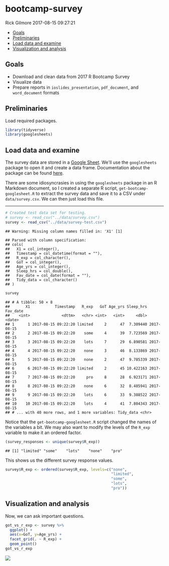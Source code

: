 bootcamp-survey
================
Rick Gilmore
2017-08-15 09:27:21

-   [Goals](#goals)
-   [Preliminaries](#preliminaries)
-   [Load data and examine](#load-data-and-examine)
-   [Visualization and analysis](#visualization-and-analysis)

Goals
-----

-   Download and clean data from 2017 R Bootcamp Survey
-   Visualize data
-   Prepare reports in `ioslides_presentation`, `pdf_document`, and `word_document` formats

Preliminaries
-------------

Load required packages.

``` r
library(tidyverse)
library(googlesheets)
```

Load data and examine
---------------------

The survey data are stored in a [Google Sheet](https://docs.google.com/spreadsheets/d/1Ay56u6g4jyEEdlmV2NHxTLBlcjI2gHavta-Ik0kGrpg/edit#gid=896447063). We'll use the `googlesheets` package to open it and create a data frame. Documentation about the package can be found [here](https://cran.r-project.org/web/packages/googlesheets/vignettes/basic-usage.html).

There are some idiosyncrasies in using the `googlesheets` package in an R Markdown document, so I created a separate R script, `get-bootcamp-googlesheet.R` to extract the survey data and save it to a CSV under `data/survey.csv`. We can then just load this file.

------------------------------------------------------------------------

``` r
# Created test data set for testing.
# survey <- read_csv("../data/survey.csv")
survey <- read_csv("../data/survey-test.csv")
```

    ## Warning: Missing column names filled in: 'X1' [1]

    ## Parsed with column specification:
    ## cols(
    ##   X1 = col_integer(),
    ##   Timestamp = col_datetime(format = ""),
    ##   R_exp = col_character(),
    ##   GoT = col_integer(),
    ##   Age_yrs = col_integer(),
    ##   Sleep_hrs = col_double(),
    ##   Fav_date = col_date(format = ""),
    ##   Tidy_data = col_character()
    ## )

``` r
survey
```

    ## # A tibble: 50 × 8
    ##       X1           Timestamp   R_exp   GoT Age_yrs Sleep_hrs   Fav_date
    ##    <int>              <dttm>   <chr> <int>   <int>     <dbl>     <date>
    ## 1      1 2017-08-15 09:22:20 limited     2      47  7.309440 2017-08-15
    ## 2      2 2017-08-15 09:22:20    some     4      39  7.723569 2017-08-15
    ## 3      3 2017-08-15 09:22:20    lots     7      29  6.890581 2017-08-15
    ## 4      4 2017-08-15 09:22:20    none     3      46  8.133869 2017-08-15
    ## 5      5 2017-08-15 09:22:20    none     2      47  9.785339 2017-08-15
    ## 6      6 2017-08-15 09:22:20 limited     2      45 10.422163 2017-08-15
    ## 7      7 2017-08-15 09:22:20     pro     8      28  6.923171 2017-08-15
    ## 8      8 2017-08-15 09:22:20    none     6      32  8.485941 2017-08-15
    ## 9      9 2017-08-15 09:22:20    lots     6      33  9.388522 2017-08-15
    ## 10    10 2017-08-15 09:22:20    lots     4      41  7.804343 2017-08-15
    ## # ... with 40 more rows, and 1 more variables: Tidy_data <chr>

Notice that the `get-bootcamp-googlesheet.R` script changed the names of the variables a bit. We may also want to modify the levels of the `R_exp` variable to make it an ordered factor.

``` r
(survey_responses <- unique(survey$R_exp))
```

    ## [1] "limited" "some"    "lots"    "none"    "pro"

This shows us the different survey response values.

``` r
survey$R_exp <- ordered(survey$R_exp, levels=c("none",
                                               "limited",
                                               "some",
                                               "lots",
                                               "pro"))
```

Visualization and analysis
--------------------------

Now, we can ask important questions.

``` r
got_vs_r_exp <- survey %>%
  ggplot() +
  aes(x=GoT, y=Age_yrs) +
  facet_grid(. ~ R_exp) +
  geom_point()
got_vs_r_exp
```

![](bootcamp-survey_files/figure-markdown_github-ascii_identifiers/got-vs-r-exp-1.png)

